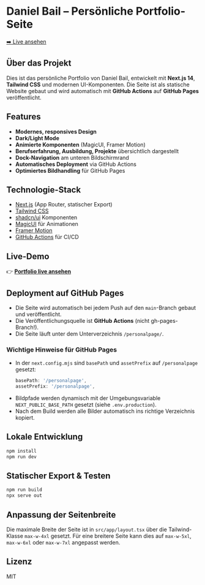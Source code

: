 # Daniel Bail – Persönliche Portfolio-Seite

[➡️ Live ansehen](https://dan1elba1l.github.io/personalpage/)

## Über das Projekt

Dies ist das persönliche Portfolio von Daniel Bail, entwickelt mit **Next.js 14**, **Tailwind CSS** und modernen UI-Komponenten. Die Seite ist als statische Website gebaut und wird automatisch mit **GitHub Actions** auf **GitHub Pages** veröffentlicht.

## Features

- **Modernes, responsives Design**
- **Dark/Light Mode**
- **Animierte Komponenten** (MagicUI, Framer Motion)
- **Berufserfahrung, Ausbildung, Projekte** übersichtlich dargestellt
- **Dock-Navigation** am unteren Bildschirmrand
- **Automatisches Deployment** via GitHub Actions
- **Optimiertes Bildhandling** für GitHub Pages

## Technologie-Stack

- [Next.js](https://nextjs.org/) (App Router, statischer Export)
- [Tailwind CSS](https://tailwindcss.com/)
- [shadcn/ui](https://ui.shadcn.com/) Komponenten
- [MagicUI](https://magicui.design/) für Animationen
- [Framer Motion](https://www.framer.com/motion/)
- [GitHub Actions](https://github.com/features/actions) für CI/CD

## Live-Demo

👉 **[Portfolio live ansehen](https://dan1elba1l.github.io/personalpage/)**

## Deployment auf GitHub Pages

- Die Seite wird automatisch bei jedem Push auf den `main`-Branch gebaut und veröffentlicht.
- Die Veröffentlichungsquelle ist **GitHub Actions** (nicht gh-pages-Branch!).
- Die Seite läuft unter dem Unterverzeichnis `/personalpage/`.

### Wichtige Hinweise für GitHub Pages

- In der `next.config.mjs` sind `basePath` und `assetPrefix` auf `/personalpage` gesetzt:
  ```js
  basePath: '/personalpage',
  assetPrefix: '/personalpage',
  ```
- Bildpfade werden dynamisch mit der Umgebungsvariable `NEXT_PUBLIC_BASE_PATH` gesetzt (siehe `.env.production`).
- Nach dem Build werden alle Bilder automatisch ins richtige Verzeichnis kopiert.

## Lokale Entwicklung

```bash
npm install
npm run dev
```

## Statischer Export & Testen

```bash
npm run build
npx serve out
```

## Anpassung der Seitenbreite

Die maximale Breite der Seite ist in `src/app/layout.tsx` über die Tailwind-Klasse `max-w-4xl` gesetzt. Für eine breitere Seite kann dies auf `max-w-5xl`, `max-w-6xl` oder `max-w-7xl` angepasst werden.

## Lizenz

MIT
